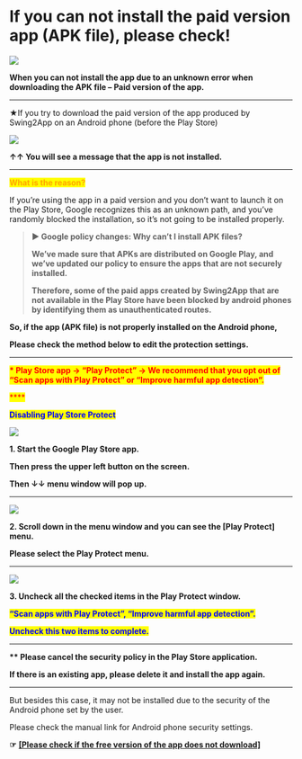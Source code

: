 # If you can not install the paid version app (APK file), please check!

![](https://support.swing2app.com/wp-content/uploads/2018/10/apk3.png)

**When you can not install the app due to an unknown error when downloading the APK file – Paid version of the app.**

****

★If you try to download the paid version of the app produced by Swing2App on an Android phone (before the Play Store)

![](https://support.swing2app.com/wp-content/uploads/2018/10/%EC%98%81%EB%AC%B8\_%EC%95%B1%EB%AF%B8%EC%84%A4%EC%B9%98.png)

**↑↑ You will see a message that the app is not installed.**&#x20;

****

<mark style="color:orange;">**What is the reason?**</mark>

If you’re using the app in a paid version and you don’t want to launch it on the Play Store, Google recognizes this as an unknown path, and you’ve randomly blocked the installation, so it’s not going to be installed properly.





> **▶ Google policy changes: Why can’t I install APK files?**
>
> **We’ve made sure that APKs are distributed on Google Play, and we’ve updated our policy to ensure the apps that are not securely installed.**
>
> **Therefore, some of the paid apps created by Swing2App that are not available in the Play Store have been blocked by android phones by identifying them as unauthenticated routes.**





**So, if the app (APK file) is not properly installed on the Android phone,**

**Please check the method below to edit the protection settings.**&#x20;

****

<mark style="color:red;">**\* Play Store app → “Play Protect” → We recommend that you opt out of “Scan apps with Play Protect” or “Improve harmful app detection“.**</mark>

<mark style="color:red;">****</mark>

<mark style="color:blue;">**Disabling Play Store Protect**</mark>

![](https://support.swing2app.com/wp-content/uploads/2018/10/Picture6.png)

**1. Start  the Google Play Store app.**

**Then press the upper left button on the screen.**

**Then ↓↓  menu window will pop up.**

****

![](https://support.swing2app.com/wp-content/uploads/2018/10/Picture7.png)

**2. Scroll down in the menu window and you can see the \[Play Protect] menu.**

**Please select the Play Protect menu.**

****

![](https://support.swing2app.com/wp-content/uploads/2018/10/Picture8.png)

**3. Uncheck all the checked items in the Play Protect  window.**&#x20;

<mark style="color:blue;">**“Scan apps with Play Protect”, “Improve harmful app detection”.**</mark>

<mark style="color:blue;">**Uncheck this two items to complete.**</mark>&#x20;

****

**\*\* Please cancel the security policy in the Play Store application.**

**If there is an existing app, please delete it and install the app again.**

***

But besides this case, it may not be installed due to the security of the Android phone set by the user.

Please check the manual link for Android phone security settings.

**☞** [**\[Please check if the free version of the app does not download\]**](not-install1.md)
